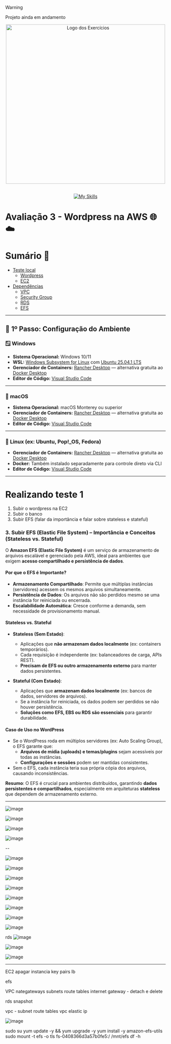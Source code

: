 > [!WARNING]
> Projeto ainda em andamento

<p align="center">
  <img src="https://github.com/user-attachments/assets/fc8a7bf4-b1bf-45ee-84d0-8ffffbf0cec9" alt="Logo dos Exercícios" width="500">
</p>
<br>

<div align="center">
  <a href="https://skillicons.dev">
    <img src="https://skillicons.dev/icons?i=aws,linux,docker,wordpress" alt="My Skills" />
  </a>
</div>

# Avaliação 3 - Wordpress na AWS 🌐☁️

# Sumário 📝

- [Teste local](https://github.com/andrrade/Project2-CompassUOL-DevSecOps/tree/main/01-Teste)
  - [Wordpress](https://github.com/andrrade/Project2-CompassUOL-DevSecOps/blob/main/01-Teste/01-Wordpress/README.md)
  - [EC2](https://github.com/andrrade/Project2-CompassUOL-DevSecOps/blob/main/01-Teste/02-EC2/README.MD)
- [Dependências](https://github.com/andrrade/Project2-CompassUOL-DevSecOps/tree/main/02-Dependencias)
  - [VPC](https://github.com/andrrade/Project2-CompassUOL-DevSecOps/blob/main/02-Dependencias/01-VPC/README.md)
  - [Security Group](https://github.com/andrrade/Project2-CompassUOL-DevSecOps/blob/main/02-Dependencias/02-SecurityGroup/README.md)
  - [RDS](https://github.com/andrrade/Project2-CompassUOL-DevSecOps/blob/main/02-Dependencias/03-Banco-de-Dados-RDS/README.md)
  - [EFS](https://github.com/andrrade/Project2-CompassUOL-DevSecOps/blob/main/02-Dependencias/04-EFS/README.md)

---

## 👣 1º Passo: Configuração do Ambiente

### 🪟 **Windows**

* **Sistema Operacional:** Windows 10/11
* **WSL:** [Windows Subsystem for Linux](https://learn.microsoft.com/en-us/windows/wsl/) com [Ubuntu 25.04.1 LTS](https://documentation.ubuntu.com/server/)
* **Gerenciador de Containers:** [Rancher Desktop](https://rancherdesktop.io/) — alternativa gratuita ao [Docker Desktop](https://www.docker.com/products/docker-desktop/)
* **Editor de Código:** [Visual Studio Code](https://code.visualstudio.com/)

---

### 🍏 **macOS**

* **Sistema Operacional:** macOS Monterey ou superior
* **Gerenciador de Containers:** [Rancher Desktop](https://rancherdesktop.io/) — alternativa gratuita ao [Docker Desktop](https://www.docker.com/products/docker-desktop/)
* **Editor de Código:** [Visual Studio Code](https://code.visualstudio.com/)

---

### 🐧 **Linux (ex: Ubuntu, Pop!\_OS, Fedora)**

* **Gerenciador de Containers:** [Rancher Desktop](https://rancherdesktop.io/) — alternativa gratuita ao [Docker Desktop](https://www.docker.com/products/docker-desktop/)
* **Docker:** Também instalado separadamente para controle direto via CLI
* **Editor de Código:** [Visual Studio Code](https://code.visualstudio.com/)

---

# Realizando teste 1
1. Subir o wordpress na EC2
2. Subir o banco
3. Subir EFS (falar da importância e falar sobre stateless e stateful)

### **3. Subir EFS (Elastic File System) – Importância e Conceitos (Stateless vs. Stateful)**  

O **Amazon EFS (Elastic File System)** é um serviço de armazenamento de arquivos escalável e gerenciado pela AWS, ideal para ambientes que exigem **acesso compartilhado e persistência de dados**.  

#### **Por que o EFS é Importante?**  
- **Armazenamento Compartilhado**: Permite que múltiplas instâncias (servidores) acessem os mesmos arquivos simultaneamente.  
- **Persistência de Dados**: Os arquivos não são perdidos mesmo se uma instância for reiniciada ou encerrada.  
- **Escalabilidade Automática**: Cresce conforme a demanda, sem necessidade de provisionamento manual.  

#### **Stateless vs. Stateful**  
- **Stateless (Sem Estado)**:  
  - Aplicações que **não armazenam dados localmente** (ex: containers temporários).  
  - Cada requisição é independente (ex: balanceadores de carga, APIs REST).  
  - **Precisam de EFS ou outro armazenamento externo** para manter dados persistentes.  

- **Stateful (Com Estado)**:  
  - Aplicações que **armazenam dados localmente** (ex: bancos de dados, servidores de arquivos).  
  - Se a instância for reiniciada, os dados podem ser perdidos se não houver persistência.  
  - **Soluções como EFS, EBS ou RDS são essenciais** para garantir durabilidade.  

#### **Caso de Uso no WordPress**  

- Se o WordPress roda em múltiplos servidores (ex: Auto Scaling Group), o EFS garante que:  
  - **Arquivos de mídia (uploads) e temas/plugins** sejam acessíveis por todas as instâncias.  
  - **Configurações e sessões** podem ser mantidas consistentes.  
- Sem o EFS, cada instância teria sua própria cópia dos arquivos, causando inconsistências.  

**Resumo**: O EFS é crucial para ambientes distribuídos, garantindo **dados persistentes e compartilhados**, especialmente em arquiteturas **stateless** que dependem de armazenamento externo.

---

![image](https://github.com/user-attachments/assets/e0b39da7-2d7e-4c1c-b296-7aed930cf011)

![image](https://github.com/user-attachments/assets/8aaf5f79-ef03-413e-9f21-c97a21448f65)

![image](https://github.com/user-attachments/assets/2bc66083-7be6-464a-8001-88b6eb453de2)

![image](https://github.com/user-attachments/assets/dd27bb95-c1b7-423d-957c-da3a30d8a11a)

--

![image](https://github.com/user-attachments/assets/6e4a44d6-9ac7-4c4a-98ce-56de1fbb62bd)

![image](https://github.com/user-attachments/assets/6992226e-2575-4cb6-91df-66cfb9fa5f74)

![image](https://github.com/user-attachments/assets/b7ef5575-9cae-44fd-8bf1-6178d2ea4d5f)

![image](https://github.com/user-attachments/assets/8a401503-03e9-49cd-a03a-338a2ce1324e)

![image](https://github.com/user-attachments/assets/3177852c-10a1-41b5-9eea-4c523b099e5b)

![image](https://github.com/user-attachments/assets/a5e4c4bf-944e-4249-a722-716d88abfc0c)

![image](https://github.com/user-attachments/assets/f7d91d46-1f0d-40e2-85fc-0ede1b33b5a0)

![image](https://github.com/user-attachments/assets/9a7e931c-bb1a-4e7d-b527-d51d2f8b9544)

rds
![image](https://github.com/user-attachments/assets/f230ea6b-0105-4854-9e27-36d68f6934dd)

![image](https://github.com/user-attachments/assets/1bb4a0b7-6465-44d0-bcd6-431aa18c1595)

![image](https://github.com/user-attachments/assets/1465ae73-1e6d-49ff-b54c-89a413115f84)

---
EC2
apagar instancia
key pairs
lb

efs

VPC
nategateways
subnets
route tables
internet gateway - detach e delete

rds
snapshot

vpc - subnet
route tables
vpc
elastic ip

![image](https://github.com/user-attachments/assets/12706495-e7c8-4497-bcc2-29c82e3543b6)

sudo su
yum update -y && yum upgrade -y
yum install -y amazon-efs-utils
sudo mount -t efs -o tls fs-0408366d3a57b0fe5:/ /mnt/efs
df -h
